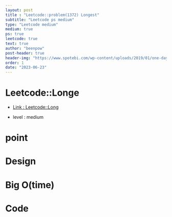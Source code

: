 ```yaml
---
layout: post
title : "Leetcode::problem(1372) Longest"
subtitle: "Leetcode ps medium"
type: "Leetcode medium"
medium: true
ps: true
leetcode: true
text: true
author: "beenpow"
post-header: true
header-img: "https://www.spotebi.com/wp-content/uploads/2019/01/one-day-day-one-workout-motivation-spotebi.jpg"
order: 1
date: "2023-06-23"
---
```


# Leetcode::Longe
- [Link : Leetcode::Long](https://leetcode.com/problems/lcy)

- level : medium

# point

# Design


# Big O(time)

# Code

```cpp

```
